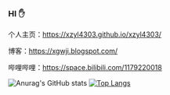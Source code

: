 ### HI    ✋
个人主页：https://xzyl4303.github.io/xzyl4303/

博客：https://xgwji.blogspot.com/

哔哩哔哩：https://space.bilibili.com/1179220018

![Anurag's GitHub stats](https://github-readme-stats.vercel.app/api?username=xzyl4303&show_icons=true&theme=graywhite)
[![Top Langs](https://github-readme-stats.vercel.app/api/top-langs/?username=xzyl4303&layout=compact)](https://github.com/anuraghazra/github-readme-stats)
